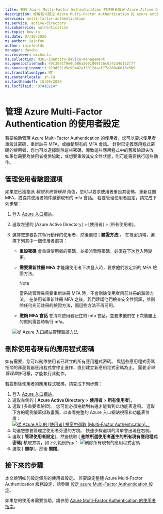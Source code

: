 ```yaml
---
title: 管理 Azure Multi-Factor Authentication 的使用者設定-Azure Active Directory
description: 瞭解如何設定 Azure Multi-Factor Authentication 的 Azure Active Directory 使用者設定
services: multi-factor-authentication
ms.service: active-directory
ms.subservice: authentication
ms.topic: how-to
ms.date: 07/20/2020
ms.author: iainfou
author: iainfoulds
manager: daveba
ms.reviewer: michmcla
ms.collection: M365-identity-device-management
ms.openlocfilehash: 49c389170e9d586a2001009226c6542d4d152f7f
ms.sourcegitcommit: 829d951d5c90442a38012daaf77e86046018e5b9
ms.translationtype: MT
ms.contentlocale: zh-TW
ms.lasthandoff: 10/09/2020
ms.locfileid: "87418214"
---
```

# <a name="manage-user-settings-for-azure-multi-factor-authentication"></a>管理 Azure Multi-Factor Authentication 的使用者設定

若要協助管理 Azure Multi-Factor Authentication 的使用者，您可以要求使用者重設其密碼、重新註冊 MFA，或撤銷現有的 MFA 會話。 針對已定義應用程式密碼的使用者，您也可以選擇刪除這些密碼，導致這些應用程式中的舊版驗證失敗。 如果您需要為使用者提供協助，或想要重設其安全性狀態，則可能需要執行這些動作。

## <a name="manage-user-authentication-options"></a>管理使用者驗證選項

如果您已獲指派 *驗證系統管理員* 角色，您可以要求使用者重設其密碼、重新註冊 MFA，或從其使用者物件撤銷現有的 mfa 會話。 若要管理使用者設定，請完成下列步驟：

1. 登入 [Azure 入口網站](https://portal.azure.com)。
1. 選取左邊的 [Azure Active Directory] > [使用者] > [所有使用者]。
1. 選擇您想要對其執行動作的使用者，然後選取 [ **驗證方法**]。 在視窗頂端，選擇下列其中一個使用者選項：
   - **重設密碼** 會重設使用者的密碼，並指派暫時密碼，必須在下次登入時變更。
   - **需要重新註冊 MFA** 才能讓使用者下次登入時，要求他們設定新的 MFA 驗證方法。
   
      > [!NOTE]
      > 當系統管理員需要重新註冊 MFA 時，不會刪除使用者目前註冊的驗證方法。 在使用者重新註冊 MFA 之後，我們建議他們檢查安全性資訊，並刪除任何先前註冊的驗證方法，而這些方法不再可用。
   
   - **撤銷 MFA 會話** 會清除使用者記住的 mfa 會話，並要求他們在下次裝置上的原則需要時執行 mfa。

   ![從 Azure 入口網站管理驗證方法](./media/howto-mfa-userdevicesettings/manage-authentication-methods-in-azure.png)

## <a name="delete-users-existing-app-passwords"></a>刪除使用者現有的應用程式密碼

如有需要，您可以刪除使用者已建立的所有應用程式密碼。 與這些應用程式密碼相關的非瀏覽器應用程式會停止運作，直到建立新應用程式密碼為止。 需要*全域管理員*許可權，才能執行此動作。

若要刪除使用者的應用程式密碼，請完成下列步驟：

1. 登入 [Azure 入口網站](https://portal.azure.com)。
1. 選取左側的 [ **Azure Active Directory**  >  **使用者**  >  **所有使用者**]。
1. 選取 [多重要素驗證]。 您可能必須捲動到右邊才能看到此功能表選項。 選取下方的範例螢幕擷取畫面，以查看完整的 Azure 入口網站視窗和功能表位置： [ ![ 從 Azure AD 的 [使用者] 視窗中選取 [Multi-Factor Authentication]。](media/howto-mfa-userstates/selectmfa-cropped.png)](media/howto-mfa-userstates/selectmfa.png#lightbox)
1. 勾選您想要管理之使用者旁邊的方塊。 快速步驟選項的清單會出現在右側。
1. 選取 [ **管理使用者設定**]，然後核取 [ **刪除所選使用者產生的所有現有應用程式密碼**] 核取方塊，如下列範例所示： ![ 刪除所有現有的應用程式密碼](./media/howto-mfa-userdevicesettings/deleteapppasswords.png)
1. 選取 [ **儲存**]，然後 **關閉**。

## <a name="next-steps"></a>接下來的步驟

本文說明如何設定個別的使用者設定。 若要設定整體 Azure Multi-Factor Authentication 服務設定，請參閱 [設定 azure Multi-Factor Authentication 設定](howto-mfa-mfasettings.md)。

如果您的使用者需要協助，請參閱 [Azure Multi-Factor Authentication 的使用者指南](../user-help/multi-factor-authentication-end-user-first-time.md)。
